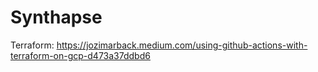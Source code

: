 # Synthapse

Terraform:
https://jozimarback.medium.com/using-github-actions-with-terraform-on-gcp-d473a37ddbd6

